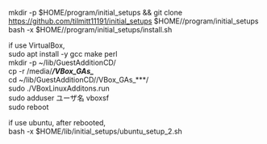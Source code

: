 mkdir -p $HOME/program/initial_setups && git clone https://github.com/tilmitt11191/initial_setups $HOME//program/initial_setups  
bash -x $HOME//program/initial_setups/install.sh  

if use VirtualBox,  
sudo apt install -y gcc make perl  
mkdir -p ~/lib/GuestAdditionCD/  
cp -r /media/***/VBox_GAs_***  
cd ~/lib/GuestAdditionCD//VBox_GAs_***/  
sudo ./VBoxLinuxAdditons.run  
sudo adduser ユーザ名 vboxsf  
sudo reboot  

if use ubuntu, after rebooted,  
bash -x $HOME/lib/initial_setups/ubuntu_setup_2.sh
